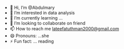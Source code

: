 - 👋 Hi, I’m @Abdulmary
- 👀 I’m interested in data  analysis
- 🌱 I’m currently learning ...
- 💞️ I’m looking to collaborate on friend
- 📫 How to reach me lateefatuthman2000@gmail.com
- 😄 Pronouns: ...she
- ⚡ Fun fact: ... reading

<!---
Abdulmary/Abdulmary is a ✨ special ✨ repository because its `README.md` (this file) appears on your GitHub profile.
You can click the Preview link to take a look at your changes.
--->
